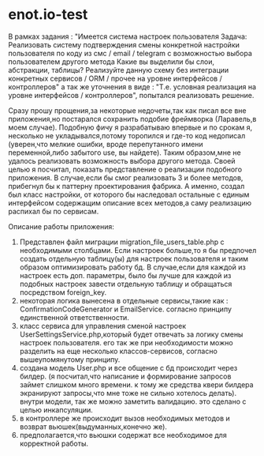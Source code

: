 # enot.io-test

В рамках задания :
    "Имеется система настроек пользователя
    Задача: Реализовать систему подтверждения смены конкретной настройки пользователя по коду из смс / email / telegram с возможностью выбора пользователем другого метода
    Какие вы выделили бы слои, абстракции, таблицы?
    Реализуйте данную схему без интеграции конкретных сервисов / ORM / прочее на уровне интерфейсов / контроллеров"
а так же уточнения в виде : 
    "Т.е. условная реализация на уровне интерфейсов / контроллеров",
попытался реализовать решение.

Сразу прошу прощения,за некоторые недочеты,так как писал все вне приложения,но постарался сохранить подобие фреймворка (Ларавель,в моем случае). Подобную фичу я разрабатываю впервые и по срокам я, несколько не укладывался,потому торопился и где-то код недописал (уверен,что мелкие ошибки, вроде перепутанного имени переменной,либо забытого use, вы найдете). 
Таким образом,мне не удалось реализовать возможность выбора другого метода. Своей целью я посчитал, показать представление о реализации подобного приложения.
В случае,если бы смог реализовать 3 и более методов, прибегнул бы к паттерну проектирования фабрика. А именно, создал был класс настройки, от которого бы наследовал остальные с единым интерфейсом содержащим описание всех методов,а саму реализацию распихал бы по сервисам.

Описание работы приложения:
1. Представлен файл миграции migration_file_users_table.php с необходимыми столбцами. Если настроек больше,то я бы предпочел создать отдельную таблицу(ы) для настроек пользователя
и таким образом оптимизировать работу бд. В случае,если для каждой из настроек есть доп. параметры, было бы лучше для каждой из подобных настроек завести отдельную таблицу и 
обращаться посредством foreign_key.
2. некоторая логика вынесена в отдельные сервисы,такие как : ConfirmationCodeGenerator и EmailService. согласно принципу единственной ответственности.
3. класс сервиса для управления сменой настроек UserSettingsService.php,который будет отвечать за логику смены настроек пользователя. его так же при необходимости
можно разделить на еще несколько классов-сервисов, согласно вышеупомянутому принципу.
4. создана модель User.php и все общение с бд происходит через билдер. (я посчитал,что написание и формирование запросов займет слишком много времени. к тому же средства квери билдера экранируют запросы,что мне тоже не сильно хотелось делать).
внутри модели, так же можно заметить валидацию. это сделано с целью инкапсуляции.
5. в контроллере же происходит вызов необходимых методов и возврат вьюшек(выдуманных,конечно же).
6. предполагается,что вьюшки содержат все необходимое для корректной работы.

